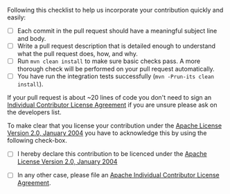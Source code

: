 Following this checklist to help us incorporate your 
contribution quickly and easily:

 - [ ] Each commit in the pull request should have a meaningful subject line and body.
 - [ ] Write a pull request description that is detailed enough to understand what the pull request does, how, and why.
 - [ ] Run `mvn clean install` to make sure basic checks pass. A more thorough check will 
       be performed on your pull request automatically.
 - [ ] You have run the integration tests successfully (`mvn -Prun-its clean install`).

If your pull request is about ~20 lines of code you don't need to sign an
[Individual Contributor License Agreement](https://www.apache.org/licenses/icla.pdf) if you are unsure
please ask on the developers list.

To make clear that you license your contribution under 
the [Apache License Version 2.0, January 2004](http://www.apache.org/licenses/LICENSE-2.0)
you have to acknowledge this by using the following check-box.

 - [ ] I hereby declare this contribution to be licenced under the [Apache License Version 2.0, January 2004](http://www.apache.org/licenses/LICENSE-2.0)

 - [ ] In any other case, please file an [Apache Individual Contributor License Agreement](https://www.apache.org/licenses/icla.pdf).
